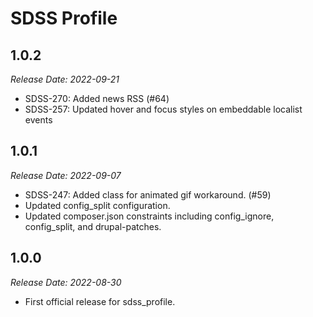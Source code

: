 # SDSS Profile

1.0.2
--------------------------------------------------------------------------------
_Release Date: 2022-09-21_

- SDSS-270: Added news RSS (#64)
- SDSS-257: Updated hover and focus styles on embeddable localist events


1.0.1
--------------------------------------------------------------------------------
_Release Date: 2022-09-07_

- SDSS-247: Added class for animated gif workaround. (#59)
- Updated config_split configuration.
- Updated composer.json constraints including config_ignore, config_split, and drupal-patches.


1.0.0
--------------------------------------------------------------------------------
_Release Date: 2022-08-30_

- First official release for sdss_profile.
